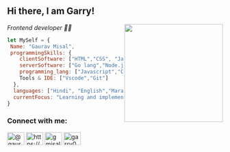 <p align="center">
<!--  <img align="center" width="700" src="https://foodaddiction.com/wp-content/uploads/2021/03/animated-presentation-software-header.gif"> -->
</p>
<h2> Hi there, I am Garry!</h2>
<img align='right' src="https://media.giphy.com/media/HEPwfdu6T6svpPE1eN/giphy.gif" width="230" eight="230">
<p><em> Frontend developer 👨‍💻</em></p>

```javascript
let MySelf = {
 Name: "Gaurav Misal",
 programmingSkills: {
    clientSoftware: ["HTML","CSS", "JavaScript", "Tailwind-Css", "React.js", "Redux.js","Next.js"],
    serverSoftware: ["Go lang","Node.js","Strapi"],
    programming_lang: ["Javascript","C","Python","Java","Cpp","Go lang"]
    Tools & IDE: ["Vscode","Git"]
  },
  languages: ["Hindi", "English","Marathi"],
  currentFocus: "Learning and implementing"
}
```

<h3 align="left">Connect with me:</h3>
<p align="left">
<a href="https://twitter.com/@gauravmisal8" target="blank"><img align="center" src="https://raw.githubusercontent.com/rahuldkjain/github-profile-readme-generator/master/src/images/icons/Social/twitter.svg" alt="@gauravmisal8" height="30" width="40" /></a>
<a href="https://linkedin.com/in/https://www.linkedin.com/in/gaurav-misal-962a01205" target="blank"><img align="center" src="https://raw.githubusercontent.com/rahuldkjain/github-profile-readme-generator/master/src/images/icons/Social/linked-in-alt.svg" alt="https://www.linkedin.com/in/gaurav-misal-962a01205" height="30" width="40" /></a>
<a href="https://instagram.com/gmisal2002@gmail.com" target="blank"><img align="center" src="https://raw.githubusercontent.com/rahuldkjain/github-profile-readme-generator/master/src/images/icons/Social/instagram.svg" alt="gmisal2002@gmail.com" height="30" width="40" /></a>
<a href="https://www.leetcode.com/Garry028" target="blank"><img align="center" src="https://raw.githubusercontent.com/rahuldkjain/github-profile-readme-generator/master/src/images/icons/Social/leet-code.svg" alt="garry000" height="30" width="40" /></a>


